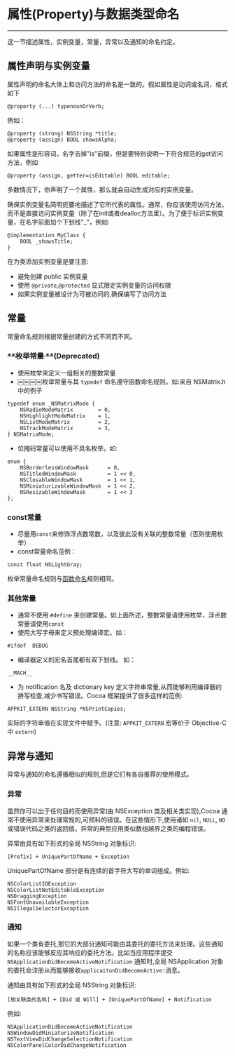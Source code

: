 # **属性\(Property\)与数据类型命名**

---

这一节描述属性，实例变量，常量，异常以及通知的命名约定。

## **属性声明与实例变量**

属性声明的命名大体上和访问方法的命名是一致的。假如属性是动词或名词，格式如下

```
@property (...) typenounOrVerb;
```

例如：

```
@property (strong) NSString *title;
@property (assign) BOOL showsAlpha;
```

如果属性是形容词，名字去掉"is"前缀，但是要特别说明一下符合规范的get访问方法，例如

```
@property (assign, getter=isEditable) BOOL editable;
```

多数情况下，你声明了一个属性，那么就会自动生成对应的实例变量。

确保实例变量名简明扼要地描述了它所代表的属性。通常，你应该使用访问方法，而不是直接访问实例变量（除了在init或者dealloc方法里）。为了便于标识实例变量，在名字前面加个下划线"\_"，例如:

```
@implementation MyClass {
    BOOL _showsTitle;
}
```

在为类添加实例变量是要注意:

* 避免创建 public 实例变量
* 使用 `@private`,`@protected` 显式限定实例变量的访问权限
* 如果实例变量被设计为可被访问的,确保编写了访问方法

## **常量**

常量命名规则根据常量创建的方式不同而不同。

### ~~**枚举常量 **~~**\(Deprecated\)**

* 使用枚举来定义一组相关的整数常量
* ￼￼￼￼枚举常量与其 `typedef` 命名遵守函数命名规则。如:来自 NSMatrix.h 中的例子

```
typedef enum _NSMatrixMode {
    NSRadioModeMatrix        = 0,
    NSHighlightModeMatrix    = 1,
    NSListModeMatrix         = 2,
    NSTrackModeMatrix        = 3,
} NSMatrixMode;
```

* 位掩码常量可以使用不具名枚举。如:

```
enum {
    NSBorderlessWindowMask      = 0,
    NSTitledWindowMask          = 1 << 0,
    NSClosableWindowMask        = 1 << 1,
    NSMiniaturizableWindowMask  = 1 << 2,
    NSResizableWindowMask       = 1 << 3
};
```

### **const常量**

* 尽量用`const`来修饰浮点数常数，以及彼此没有关联的整数常量（否则使用枚举）
* const常量命名范例：

```
const float NSLightGray;
```

枚举常量命名规则与[函数命名](/2/2/23.md)规则相同。

### **其他常量**

* 通常不使用 `#define` 来创建常量。如上面所述，整数常量请使用枚举，浮点数常量请使用`const`
* 使用大写字母来定义预处理编译宏。如：

```
#ifdef  DEBUG
```

* 编译器定义的宏名首尾都有双下划线。 如：

```
__MACH__
```

* 为 notification 名及 dictionary key 定义字符串常量,从而能够利用编译器的拼写检查,减少书写错误。Cocoa 框架提供了很多这样的范例:

```
APPKIT_EXTERN NSString *NSPrintCopies;
```

实际的字符串值在实现文件中赋予。\(注意: `APPKIT_EXTERN` 宏等价于 Objective-C 中 `extern`\)

## **异常与通知**

异常与通知的命名遵循相似的规则,但是它们有各自推荐的使用模式。

### **异常**

虽然你可以出于任何目的而使用异常\(由 NSException 类及相关类实现\),Cocoa 通常不使用异常来处理常规的,可预料的错误。在这些情形下,使用诸如 `nil`, `NULL`, `NO` 或错误代码之类的返回值。异常的典型应用类似数组越界之类的编程错误。

异常由具有如下形式的全局 NSString 对象标识:

```
[Prefix] + UniquePartOfName + Exception
```

UniquePartOfName 部分是有连续的首字符大写的单词组成。例如:

```
NSColorListIOException
NSColorListNotEditableException
NSDraggingException
NSFontUnavailableException
NSIllegalSelectorException
```

### **通知**

如果一个类有委托,那它的大部分通知可能由其委托的委托方法来处理。这些通知的名称应该能够反应其响应的委托方法。比如当应用程序提交 `NSApplicationDidBecomeActiveNotification` 通知时,全局 NSApplication 对象的委托会注册从而能够接收`applicaitonDidBecomeActive:`消息。

通知由具有如下形式的全局 NSString 对象标识:

```
[相关联类的名称] + [Did 或 Will] + [UniquePartOfName] + Notification
```

例如:

```
NSApplicationDidBecomeActiveNotification
NSWindowDidMiniaturizeNotification
NSTextViewDidChangeSelectionNotification
NSColorPanelColorDidChangeNotification
```



